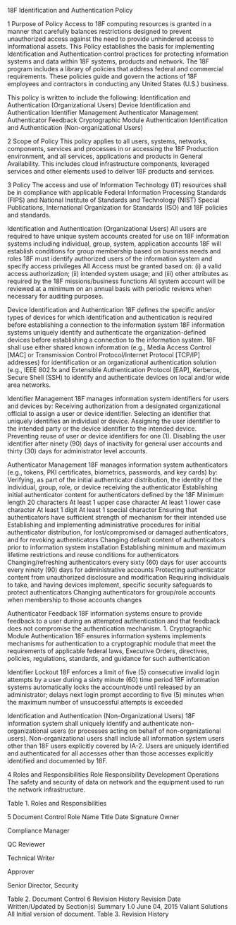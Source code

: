 18F Identification and Authentication Policy

1 Purpose of Policy
Access to 18F computing resources is granted in a manner that carefully balances restrictions designed to prevent unauthorized access against the need to provide unhindered access to informational assets.
This Policy establishes the basis for implementing Identification and Authentication control practices for protecting information systems and data within 18F systems, products and network.
The 18F program includes a library of policies that address federal and commercial requirements. These policies guide and govern the actions of 18F employees and contractors in conducting any United States (U.S.) business.

This policy is written to include the following:
Identification and Authentication (Organizational Users)
Device Identification and Authentication
Identifier Management
Authenticator Management
Authenticator Feedback
Cryptographic Module Authentication
Identification and Authentication (Non-organizational Users)

2 Scope of Policy
This policy applies to all users, systems, networks, components, services and processes in or accessing the 18F Production environment, and all services, applications and products in General Availability.  This includes cloud infrastructure components, leveraged services and other elements used to deliver 18F products and services.

3 Policy
The access and use of Information Technology (IT) resources shall be in compliance with applicable Federal Information Processing Standards (FIPS) and National Institute of Standards and Technology (NIST) Special Publications, International Organization for Standards (ISO) and 18F policies and standards.

Identification and Authentication (Organizational Users)
All users are required to have unique system accounts created for use on 18F information systems including individual, group, system, application accounts
18F will establish conditions for group membership based on business needs and roles
18F must identify authorized users of the information system and specify access privileges
All Access must be granted based on: (i) a valid access authorization; (ii) intended system usage; and (iii) other attributes as required by the 18F missions/business functions
All system account will be reviewed at a minimum on an annual basis with periodic reviews when necessary for auditing purposes.

Device Identification and Authentication
18F defines the specific and/or types of devices for which identification and authentication is required before establishing a connection to the information system
18F information systems uniquely identify and authenticate the organization-defined devices before establishing a connection to the information system.
18F shall use either shared known information (e.g., Media Access Control [MAC] or Transmission Control Protocol/Internet Protocol [TCP/IP] addresses) for identification or an organizational authentication solution (e.g., IEEE 802.1x and Extensible Authentication Protocol [EAP], Kerberos, Secure Shell (SSH) to identify and authenticate devices on local and/or wide area networks.

Identifier Management
18F manages information system identifiers for users and devices by:
Receiving authorization from a designated organizational official to assign a user or device identifier.
Selecting an identifier that uniquely identifies an individual or device.
Assigning the user identifier to the intended party or the device identifier to the intended device.
Preventing reuse of user or device identifiers for one (1).
Disabling the user identifier after ninety (90) days of inactivity for general user accounts and thirty (30) days for administrator level accounts.

Authenticator Management
18F manages information system authenticators (e.g., tokens, PKI certificates, biometrics, passwords, and key cards) by:
Verifying, as part of the initial authenticator distribution, the identity of the individual, group, role, or device receiving the authenticator
Establishing initial authenticator content for authenticators defined by the 18F
Minimum length 20 characters
At least  1 upper case character
At least  1 lower case character
At least  1 digit
At least  1 special character
Ensuring that authenticators have sufficient strength of mechanism for their intended use
Establishing and implementing administrative procedures for initial authenticator distribution, for lost/compromised or damaged authenticators, and for revoking authenticators
Changing default content of authenticators prior to information system installation
Establishing minimum and maximum lifetime restrictions and reuse conditions for authenticators
Changing/refreshing authenticators every sixty (60) days for user accounts every ninety (90) days for administrative accounts
Protecting authenticator content from unauthorized disclosure and modification
Requiring individuals to take, and having devices implement, specific security safeguards to protect authenticators
Changing authenticators for group/role accounts when membership to those accounts changes

Authenticator Feedback
18F information systems ensure to provide feedback to a user during an attempted authentication and that feedback does not compromise the authentication mechanism.
1.
Cryptographic Module Authentication
18F ensures  information systems implements mechanisms for authentication to a cryptographic module that meet the requirements of applicable federal laws, Executive Orders, directives, policies, regulations, standards, and guidance for such authentication

Identifier Lockout
18F enforces a limit of five (5) consecutive invalid login attempts by a user during a sixty minute (60) time period
18F information systems automatically locks the account/node until released by an administrator; delays next login prompt according to five (5) minutes when the maximum number of unsuccessful attempts is exceeded

Identification and Authentication (Non-Organizational Users)
18F information system shall uniquely identify and authenticate non-organizational users (or processes acting on behalf of non-organizational users).
Non-organizational users shall include all information system users other than 18F users explicitly covered by IA-2. Users are uniquely identified and authenticated for all accesses other than those accesses explicitly identified and documented by 18F.

4 Roles and Responsibilities
Role
Responsibility
Development Operations
The safety and security of data on network and the equipment used to run the network infrastructure.

Table 1. Roles and Responsibilities

5 Document Control
Role
Name
Title
Date
Signature
Owner

Compliance Manager


QC Reviewer

Technical Writer


Approver

Senior Director, Security


Table 2. Document Control
6 Revision History
Revision
Date
Written/Updated by
Section(s)
Summary
1.0
June 04, 2015
Valiant Solutions
All
Initial version of document.
Table 3. Revision History
